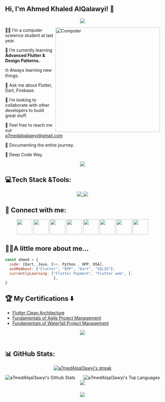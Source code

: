 <h2> Hi, I'm Ahmed Khaled AlQalawyi! 👋</h2>

<!-- Typing SVG by DenverCoder1 - https://github.com/DenverCoder1/readme-typing-svg -->
<p align="center">
  <a href="https://github.com/DenverCoder1/readme-typing-svg"><img src="https://readme-typing-svg.herokuapp.com/?lines=Software%20Engineer;Flutter%20developer📱;Always%20learning%20new%20things&font=Fira%20Code&center=true&width=440&height=45&color=2F81F7&vCenter=true&size=22"></a>
</p> 
<img src="https://github.com/lambiengcode/lambiengcode/blob/main/gif/dash.gif?raw=true" width="340px" align="right" alt="Computer">
<p
 
👨‍🎓 I’m a computer sceience student at last year.

🌱 I’m currently learning **Advanced Flutter & Design Patterns.**

🤓 Always learning new things.

💬 Ask me about Flutter, Dart, Firebase.

🤝 I’m looking to collaborate with other developers to build great stuff.

📧 Feel free to reach me out  a7medalqalawyi@gmail.com

📄 Documenting the entire journey.

🫡 Deep Code Way.
<div align="center">
    <img src="https://user-images.githubusercontent.com/73097560/115834477-dbab4500-a447-11eb-908a-139a6edaec5c.gif" />
</div>

## 💻Tech Stack &Tools:
<div align="center">
  <a href="#">
     <img src="https://skillicons.dev/icons?i=dart,flutter,firebase,cpp,java,python,photoshop,xd,figma,vscode,androidstudio,git&theme=dark" />
    <img src="https://skillicons.dev/icons?i=github,postman,googlecloud,mysql,sqlite,html,css,opencv,unity,discord&theme=dark" />
  </a>
 
</div>
  
## 💌 Connect with me:
<p align="center">
<a href = "https://a7medalqalawyi@gmail.com/"><img src="https://img.icons8.com/fluent/48/000000/gmail.png" width="50" height="50" /></a>
<a href ="https://t.me/a7med_khaled_alqalawyi"><img src="https://img.icons8.com/color/48/000000/telegram-app--v1.png" width="50" height="50" /></a>
<a href = "https://twitter.com/alkalawyi"><img src="https://img.shields.io/badge/X-000000?style=flat&&logoColor=white" width="50" height="50" /></a>
<a href = "https://www.linkedin.com/in/ahmed-khaled-alkalawyi-3172a6248/"><img src="https://img.icons8.com/fluent/48/000000/linkedin.png" width="50" height="50" /></a>
<a href = "https://www.facebook.com/profile.php?id=100009781299611"><img src="https://img.icons8.com/fluency/48/000000/facebook.png" width="50" height="50" /></a>
<a href = "https://www.instagram.com/a7med_alqalawyi/"><img src="https://img.icons8.com/fluent/48/000000/instagram-new.png" width="50" height="50"/></a>
<img src="https://img.icons8.com/color/48/000000/whatsapp--v1.png" width="50" height="50" /></a>
<img src="https://img.icons8.com/doodle/48/fa314a/discord-logo.png" width="50" height="50" /></a>
</p>

## 👨‍💻A little more about me...  

```javascript
const ahmed = {
  code: [Dart, Java, C++, Python , OPP, DSA],
  askMeAbout: ["Flutter", "OPP", "Dart", "SOLID"],
  currentlyLearning: ["Flutter Payment", "Flutter web", ],
                      },
}
```

## 🏆 My Certifications :arrow_down:

- [Flutter Clean Architecture](https://www.udemy.com/certificate/UC-02ad462a-507e-4e82-9172-fa8c480589ed/)
- [Fundamentals of Agile Project Management](https://www.credly.com/badges/db13905c-33fc-4eed-8cef-c8b598de2c4f)
- [Fundamentals of Waterfall Project Management](https://www.credly.com/badges/66e3b1f6-3904-4516-a0b8-43f2326f7064) 



<div align="center">
    <img src="https://user-images.githubusercontent.com/73097560/115834477-dbab4500-a447-11eb-908a-139a6edaec5c.gif" />
</div>
<br>

## 📊 GitHub Stats:


<p align="center">
    <a href="https://github.com/a7medAlqal3awyi/github-readme-streak-stats">
        <img title="🔥 Get streak stats for your profile at git.io/streak-stats" alt="a7medAlqal3awyi's streak" src="https://github-readme-streak-stats.herokuapp.com/?user=a7medAlqal3awyi&theme=black-ice&hide_border=true&stroke=0000&background=060A0CD0"/>
    </a>
  
</p>

<a href="https://github.com/a7medAlqal3awyi/github-readme-stats">
    <img align="left"  alt="a7medAlqal3awyi's Github Stats" src="https://github-readme-stats.vercel.app/api?username=a7medAlqal3awyi&show_icons=true&count_private=true&theme=react&hide_border=true&bg_color=0D1117" /></a>
<a href="https://github.com/a7medAlqal3awyi/github-readme-stats">
    <img align="right" alt="a7medAlqal3awyi's Top Languages" src="https://github-readme-stats.vercel.app/api/top-langs/?username=a7medAlqal3awyi&langs_count=8&count_private=true&layout=compact&theme=react&hide_border=true&bg_color=0D1117" /></a>
<br>



<div align="center">
    <img src="https://user-images.githubusercontent.com/73097560/115834477-dbab4500-a447-11eb-908a-139a6edaec5c.gif" />
</div>


<h3 align="center">
    <img src="https://readme-typing-svg.herokuapp.com/?font=Righteous&size=25&center=true&vCenter=true&width=500&height=70&duration=4000&lines=Thanks+for+visiting!+❤️;I'm+Long+Life+Learner">
</h3>




